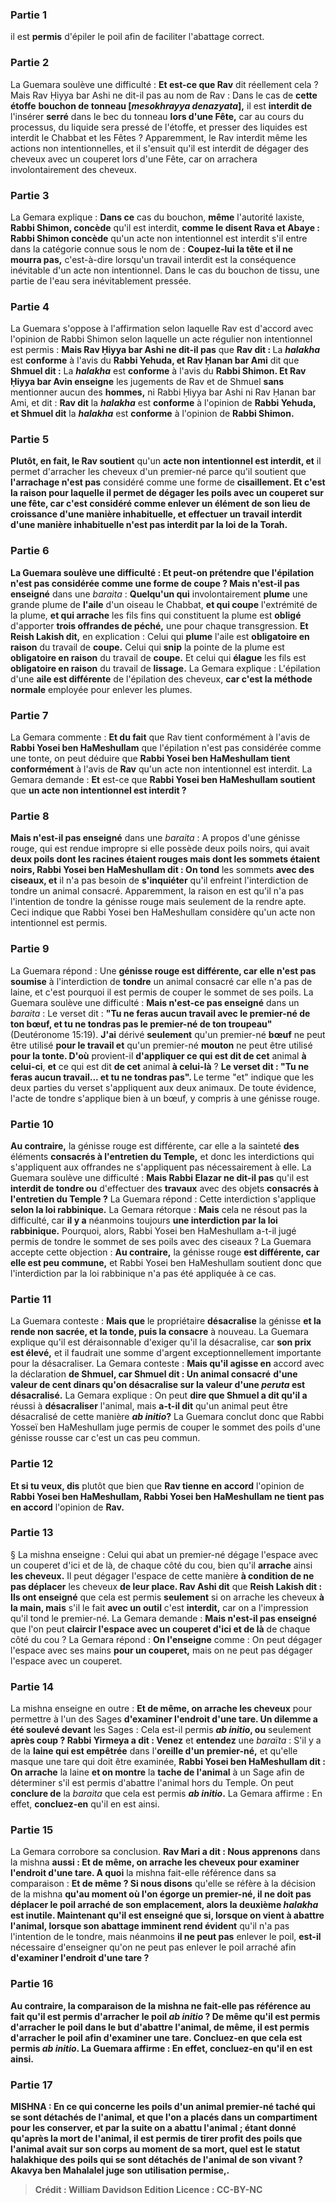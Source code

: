 
### Partie 1
il est <b>permis</b> d'épiler le poil afin de faciliter l'abattage correct.

### Partie 2
La Guemara soulève une difficulté : <b>Et est-ce que Rav</b> dit réellement cela ? Mais Rav Ḥiyya bar Ashi ne dit-il pas au nom de Rav : </b> Dans le cas de <b>cette étoffe</b> <b>bouchon de tonneau [<i>mesokhrayya denazyata</i>],</b> il est <b>interdit de</b> l'insérer <b>serré</b> dans le bec du tonneau <b>lors d'une Fête,</b> car au cours du processus, du liquide sera pressé de l'étoffe, et presser des liquides est interdit le Chabbat et les Fêtes ? Apparemment, le Rav interdit même les actions non intentionnelles, et il s'ensuit qu'il est interdit de dégager des cheveux avec un couperet lors d'une Fête, car on arrachera involontairement des cheveux.

### Partie 3
La Gemara explique : <b>Dans ce</b> cas du bouchon, <b>même</b> l'autorité laxiste, <b>Rabbi Shimon, concède</b> qu'il est interdit, <b>comme le disent Rava et Abaye : Rabbi Shimon concède</b> qu'un acte non intentionnel est interdit s'il entre dans la catégorie connue sous le nom de : <b>Coupez-lui la tête et il ne mourra pas,</b> c'est-à-dire lorsqu'un travail interdit est la conséquence inévitable d'un acte non intentionnel. Dans le cas du bouchon de tissu, une partie de l'eau sera inévitablement pressée.

### Partie 4
La Guemara s'oppose à l'affirmation selon laquelle Rav est d'accord avec l'opinion de Rabbi Shimon selon laquelle un acte régulier non intentionnel est permis : <b>Mais Rav Ḥiyya bar Ashi ne dit-il pas</b> que <b>Rav dit : </b> La <b><i>halakha</i></b> est <b>conforme</b> à l'avis du <b>Rabbi Yehuda, et Rav Ḥanan bar Ami</b> dit que <b>Shmuel dit :</b> La <b><i>halakha</i></b> est <b>conforme</b> à l'avis du <b>Rabbi Shimon. Et Rav Ḥiyya bar Avin enseigne</b> les jugements de Rav et de Shmuel <b>sans</b> mentionner aucun des <b>hommes,</b> ni Rabbi Ḥiyya bar Ashi ni Rav Ḥanan bar Ami, et dit : <b>Rav dit</b> la <b><i>halakha</i></b> est <b>conforme</b> à l'opinion de <b>Rabbi Yehuda, et Shmuel dit</b> la <b><i>halakha</i></b> est <b>conforme</b> à l'opinion de <b>Rabbi Shimon.</b>

### Partie 5
<b>Plutôt, en fait, le Rav soutient</b> qu'un <b>acte non intentionnel est interdit, et</b> il permet d'arracher les cheveux d'un premier-né parce qu'il soutient que <b>l'arrachage n'est pas</b> considéré comme une forme de <b>cisaillement. Et c'est la <b>raison</b> pour laquelle il <b>permet</b> de dégager les poils avec un couperet <b>sur une fête, car c'est</b> considéré comme <b>enlever un élément de son</b> lieu de <b>croissance d'une manière inhabituelle,</b> et effectuer un travail interdit d'une manière inhabituelle n'est pas interdit par la loi de la Torah.

### Partie 6
La Guemara soulève une difficulté : <b>Et</b> peut-on prétendre que l'<b>épilation n'est pas</b> considérée comme une forme de <b>coupe</b> ? Mais n'est-il pas enseigné</b> dans une <i>baraita</i> : <b>Quelqu'un qui</b> involontairement <b>plume</b> une grande plume de <b>l'aile</b> d'un oiseau le Chabbat, <b>et qui coupe</b> l'extrémité de la plume, <b>et qui arrache</b> les fils fins qui constituent la plume est <b>obligé</b> d'apporter <b>trois offrandes de péché,</b> une pour chaque transgression. <b>Et Reish Lakish dit,</b> en explication : Celui qui <b>plume</b> l'aile est <b>obligatoire en raison</b> du travail de <b>coupe.</b> Celui qui <b>snip</b> la pointe de la plume est <b>obligatoire en raison</b> du travail de <b>coupe.</b> Et celui qui <b>élague</b> les fils est <b>obligatoire en raison</b> du travail de <b>lissage.</b> La Gemara explique : L'épilation d'une <b>aile est différente</b> de l'épilation des cheveux, <b>car c'est la méthode normale</b> employée pour enlever les plumes.

### Partie 7
La Gemara commente : <b>Et du fait</b> que Rav tient conformément</b> à l'avis de <b>Rabbi Yosei ben HaMeshullam</b> que l'épilation n'est pas considérée comme une tonte, on peut déduire que <b>Rabbi Yosei ben HaMeshullam tient conformément</b> à l'avis de <b>Rav</b> qu'un acte non intentionnel est interdit. La Gemara demande : <b>Et</b> est-ce que <b>Rabbi Yosei ben HaMeshullam soutient</b> que <b>un acte non intentionnel est interdit ?</b>

### Partie 8
<b>Mais n'est-il pas enseigné</b> dans une <i>baraita</i> : A propos d'une génisse rouge, qui est rendue impropre si elle possède deux poils noirs, qui avait <b>deux poils dont les racines étaient rouges mais dont les sommets étaient noirs, Rabbi Yosei ben HaMeshullam dit : On tond</b> les sommets <b>avec des ciseaux, et</b> il n'a pas besoin de <b>s'inquiéter</b> qu'il enfreint l'interdiction de tondre un animal consacré. Apparemment, la raison en est qu'il n'a pas l'intention de tondre la génisse rouge mais seulement de la rendre apte. Ceci indique que Rabbi Yosei ben HaMeshullam considère qu'un acte non intentionnel est permis.

### Partie 9
La Guemara répond : Une <b>génisse rouge est différente, car elle n'est pas soumise</b> à l'interdiction de <b>tondre</b> un animal consacré car elle n'a pas de laine, et c'est pourquoi il est permis de couper le sommet de ses poils. La Guemara soulève une difficulté : <b>Mais n'est-ce pas enseigné</b> dans un <i>baraita</i> : Le verset dit : <b>"Tu ne feras aucun travail avec le premier-né de ton bœuf, et tu ne tondras pas le premier-né de ton troupeau"</b> (Deutéronome 15:19). <b>J'ai</b> dérivé <b>seulement</b> qu'un premier-né <b>bœuf</b> ne peut être utilisé <b>pour le travail et</b> qu'un premier-né <b>mouton</b> ne peut être utilisé <b>pour la tonte. D'où</b> provient-il <b>d'appliquer ce qui est dit de cet</b> animal <b>à celui-ci</b>, <b>et</b> ce qui est dit <b>de cet</b> animal <b>à celui-là</b> ? <b>Le verset dit : "Tu ne feras aucun travail... et tu ne tondras pas". </b> Le terme "et" indique que les deux parties du verset s'appliquent aux deux animaux. De toute évidence, l'acte de tondre s'applique bien à un bœuf, y compris à une génisse rouge.

### Partie 10
<b>Au contraire,</b> la génisse rouge est différente, car</b> elle a la sainteté <b>des</b> éléments <b>consacrés à l'entretien du Temple,</b> et donc les interdictions qui s'appliquent aux offrandes ne s'appliquent pas nécessairement à elle. La Guemara soulève une difficulté : <b>Mais Rabbi Elazar ne dit-il pas</b> qu'il est <b>interdit de tondre ou</b> d'effectuer des <b>travaux</b> avec des objets <b>consacrés à l'entretien du Temple ?</b> La Guemara répond : Cette interdiction s'applique <b>selon la loi rabbinique.</b> La Gemara rétorque : <b>Mais</b> cela ne résout pas la difficulté, car <b>il y a</b> néanmoins toujours <b>une interdiction par la loi rabbinique.</b> Pourquoi, alors, Rabbi Yosei ben HaMeshullam a-t-il jugé permis de tondre le sommet de ses poils avec des ciseaux ? La Guemara accepte cette objection : <b>Au contraire,</b> la génisse rouge <b>est différente, car elle est peu commune,</b> et Rabbi Yosei ben HaMeshullam soutient donc que l'interdiction par la loi rabbinique n'a pas été appliquée à ce cas.

### Partie 11
La Guemara conteste : <b>Mais que</b> le propriétaire <b>désacralise</b> la génisse <b>et la rende non sacrée, et la tonde, puis la consacre</b> à nouveau. La Guemara explique qu'il est déraisonnable d'exiger qu'il la désacralise, car <b>son prix est élevé,</b> et il faudrait une somme d'argent exceptionnellement importante pour la désacraliser. La Gemara conteste : <b>Mais qu'il agisse en</b> accord avec la déclaration <b>de Shmuel, car Shmuel dit : Un animal consacré</b> <b>d'une valeur de cent dinars qu'on désacralise sur la valeur d'une <i>peruta</i> est désacralisé.</b> La Gemara explique : On peut <b>dire que Shmuel a dit qu'il a</b> réussi à <b>désacraliser</b> l'animal, mais <b>a-t-il dit</b> qu'un animal peut être désacralisé de cette manière <b><i>ab initio</i>?</b> La Guemara conclut donc que Rabbi Yosseï ben HaMeshullam juge permis de couper le sommet des poils d'une génisse rousse car c'est un cas peu commun.

### Partie 12
<b>Et si tu veux, dis</b> plutôt que bien que <b>Rav tienne en accord</b> l'opinion de <b>Rabbi Yosei ben HaMeshullam, Rabbi Yosei ben HaMeshullam ne tient pas en accord</b> l'opinion de <b>Rav.</b>

### Partie 13
§ La mishna enseigne : Celui qui abat un premier-né dégage l'espace avec un couperet d'ici et de là, de chaque côté du cou, bien qu'il <b>arrache</b> ainsi <b>les cheveux.</b> Il peut dégager l'espace de cette manière <b>à condition de ne pas déplacer</b> les cheveux <b>de leur place. Rav Ashi dit</b> que <b>Reish Lakish dit : Ils ont enseigné</b> que cela est permis <b>seulement</b> si on arrache les cheveux <b>à la main, mais</b> s'il le fait <b>avec un outil</b> c'est <b>interdit,</b> car on a l'impression qu'il tond le premier-né. La Gemara demande : <b>Mais n'est-il pas enseigné</b> que l'on peut <b>claircir l'espace avec un couperet d'ici et de là</b> de chaque côté du cou ? La Gemara répond : <b>On l'enseigne</b> comme : On peut dégager l'espace avec ses mains <b>pour un couperet,</b> mais on ne peut pas dégager l'espace avec un couperet.

### Partie 14
La mishna enseigne en outre : <b>Et de même, on arrache les cheveux</b> pour permettre à l'un des Sages <b>d'examiner l'endroit d'une tare. Un dilemme a été soulevé devant</b> les Sages : Cela est-il permis <b><i>ab initio</i>, ou</b> seulement <b>après coup ? Rabbi Yirmeya a dit : Venez</b> et <b>entendez</b> une <i>baraïta</i> : S'il y a de la <b>laine qui est empêtrée</b> dans l'<b>oreille d'un premier-né,</b> et qu'elle masque une tare qui doit être examinée, <b>Rabbi Yosei ben HaMeshullam dit : On arrache</b> la laine <b>et on montre</b> la <b>tache de l'animal</b> à un Sage afin de déterminer s'il est permis d'abattre l'animal hors du Temple. On peut <b>conclure de</b> la <i>baraita</i> que cela est permis <b><i>ab initio</i>.</b> La Gemara affirme : En effet, <b>concluez-en</b> qu'il en est ainsi.

### Partie 15
La Gemara corrobore sa conclusion. <b>Rav Mari a dit : Nous apprenons</b> dans la mishna <b>aussi : Et de même, on arrache les cheveux pour examiner l'endroit d'une tare. A quoi</b> la mishna fait-elle référence dans sa comparaison : <b>Et de même ? Si nous disons</b> qu'elle se réfère à la décision de la mishna <b>qu'au moment où l'on égorge un premier-né, il <b>ne doit pas déplacer</b> le poil arraché <b>de son emplacement,</b> alors la deuxième <i>halakha</i> est inutile. <b>Maintenant</b> qu'il est enseigné que <b>si,</b> lorsque <b>on</b> vient à <b>abattre</b> l'animal, <b>lorsque son</b> abattage imminent rend évident</b> qu'il n'a pas l'intention de le tondre, mais néanmoins <b>il ne peut pas</b> enlever le poil, <b>est-il</b> nécessaire</b> d'enseigner qu'on ne peut pas enlever le poil arraché afin <b>d'examiner l'endroit d'une tare ? </b>

### Partie 16
<b>Au contraire, la comparaison de la mishna ne fait-elle pas référence <b>au</b> fait qu'il est permis d'<b>arracher</b> le poil <i>ab initio</i> ? De même qu'il est permis d'arracher le poil dans le but d'abattre l'animal, de même, il est permis d'arracher le poil afin d'examiner une tare. <b>Concluez-en</b> que cela est permis <i>ab initio</i>. La Guemara affirme : En effet, <b>concluez-en</b> qu'il en est ainsi.

### Partie 17
<strong>MISHNA :</strong> En ce qui concerne <b>les poils d'un animal premier-né taché</b> <b>qui se sont détachés</b> de l'animal, <b>et que l'on a placés dans un compartiment</b> pour les conserver, <b>et par la suite on a abattu</b> l'animal ; étant donné qu'après la mort de l'animal, il est permis de tirer profit des poils que l'animal avait sur son corps au moment de sa mort, quel est le statut halakhique des poils qui se sont détachés de l'animal de son vivant ? <b>Akavya ben Mahalalel juge</b> son utilisation <b>permise,</b>.

>Crédit : William Davidson Edition
>Licence : CC-BY-NC